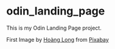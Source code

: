 # odin_landing_page

This is my Odin Landing Page project. 

First Image by <a href="https://pixabay.com/users/longvuhoang-42486261/?utm_source=link-attribution&utm_medium=referral&utm_campaign=image&utm_content=8860740">Hoàng Long</a> from <a href="https://pixabay.com//?utm_source=link-attribution&utm_medium=referral&utm_campaign=image&utm_content=8860740">Pixabay</a>